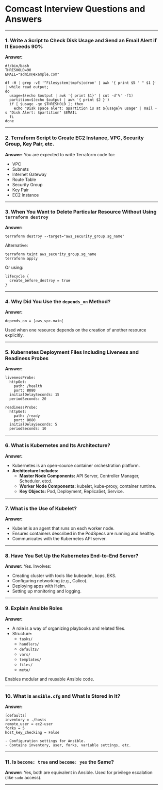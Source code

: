 
# Comcast Interview Questions and Answers

---

### 1. Write a Script to Check Disk Usage and Send an Email Alert if It Exceeds 90%

**Answer:**
```
#!/bin/bash
THRESHOLD=90
EMAIL="admin@example.com"

df -H | grep -vE '^Filesystem|tmpfs|cdrom' | awk '{ print $5 " " $1 }' | while read output;
do
  usage=$(echo $output | awk '{ print $1}' | cut -d'%' -f1)
  partition=$(echo $output | awk '{ print $2 }')
  if [ $usage -ge $THRESHOLD ]; then
    echo "Disk space alert: $partition is at ${usage}% usage" | mail -s "Disk Alert: $partition" $EMAIL
  fi
done
```

---

### 2. Terraform Script to Create EC2 Instance, VPC, Security Group, Key Pair, etc.

**Answer:**
You are expected to write Terraform code for:
- VPC
- Subnets
- Internet Gateway
- Route Table
- Security Group
- Key Pair
- EC2 Instance
---

### 3. When You Want to Delete Particular Resource Without Using `terraform destroy`

**Answer:**
```
terraform destroy --target="aws_security_group.sg_name"
```

Alternative:
```
terraform taint aws_security_group.sg_name
terraform apply
```

Or using:
```
lifecycle {
  create_before_destroy = true
}
```

---

### 4. Why Did You Use the `depends_on` Method?

**Answer:**
```
depends_on = [aws_vpc.main]
```

Used when one resource depends on the creation of another resource explicitly.

---

### 5. Kubernetes Deployment Files Including Liveness and Readiness Probes

**Answer:**
```
livenessProbe:
  httpGet:
    path: /health
    port: 8080
  initialDelaySeconds: 15
  periodSeconds: 20

readinessProbe:
  httpGet:
    path: /ready
    port: 8080
  initialDelaySeconds: 5
  periodSeconds: 10
```

---

### 6. What is Kubernetes and Its Architecture?

**Answer:**
- Kubernetes is an open-source container orchestration platform.
- **Architecture Includes:**
  - **Master Node Components:** API Server, Controller Manager, Scheduler, etcd.
  - **Worker Node Components:** kubelet, kube-proxy, container runtime.
  - **Key Objects:** Pod, Deployment, ReplicaSet, Service.

---

### 7. What is the Use of Kubelet?

**Answer:**
- Kubelet is an agent that runs on each worker node.
- Ensures containers described in the PodSpecs are running and healthy.
- Communicates with the Kubernetes API server.

---

### 8. Have You Set Up the Kubernetes End-to-End Server?

**Answer:**
Yes. Involves:
- Creating cluster with tools like kubeadm, kops, EKS.
- Configuring networking (e.g., Calico).
- Deploying apps with Helm.
- Setting up monitoring and logging.

---

### 9. Explain Ansible Roles

**Answer:**
- A role is a way of organizing playbooks and related files.
- Structure:
  - `tasks/`
  - `handlers/`
  - `defaults/`
  - `vars/`
  - `templates/`
  - `files/`
  - `meta/`

Enables modular and reusable Ansible code.

---

### 10. What is `ansible.cfg` and What Is Stored in It?

**Answer:**
```
[defaults]
inventory = ./hosts
remote_user = ec2-user
forks = 5
host_key_checking = False

- Configuration settings for Ansible.
- Contains inventory, user, forks, variable settings, etc.
```
---

### 11. Is `become: true` and `become: yes` the Same?

**Answer:**
Yes, both are equivalent in Ansible. Used for privilege escalation (like `sudo` access).

---
